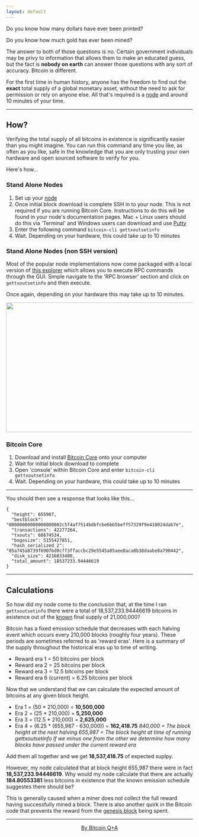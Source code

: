 ```yaml
---
layout: default
---
```


Do you know how many dollars have ever been printed?

Do you know how much gold has ever been mined?

The answer to both of those questions is no. Certain government individuals may be privy to information that allows them to make an educated guess, but the fact is **nobody on earth** can answer those questions with any sort of accuracy. Bitcoin is different. 

For the first time in human history, anyone has the freedom to find out the **exact** total supply of a global monetary asset, without the need to ask for permission or rely on anyone else. All that's required is a [node](https://node.guide) and around 10 minutes of your time.  

***

## How?

Verifying the total supply of all bitcoins in existence is significantly easier than you might imagine. You can run this command any time you like, as often as you like, safe in the knowledge that you are only trusting your own hardware and open sourced software to verify for you.

Here's how...

### Stand Alone Nodes

1. Set up your [node](https://node.guide)
2. Once initial block download is complete SSH in to your node. This is not required if you are running Bitcoin Core.
Instructions to do this will be found in your node's documentation pages. Mac + Linux users should do this via 'Terminal' and Windows users can download and use [Putty](https://www.putty.org/)
3. Enter the following command `bitcoin-cli gettxoutsetinfo`
4. Wait. Depending on your hardware, this could take up to 10 minutes

### Stand Alone Nodes (non SSH version)

Most of the popular node implementations now come packaged with a local version of [this explorer](https://explorer.btc21.org/) which allows you to execute RPC commands through the GUI. Simple navigate to the 'RPC browser' section and click on `gettxoutsetinfo` and then execute.

Once again, depending on your hardware this may take up to 10 minutes.

<img src="https://raw.githubusercontent.com/BitcoinQnA/verify-supply/master/assets/images/RPC%20Browser.png" class=responsive width="950" height="350" maxheight="500">


### Bitcoin Core

1. Download and install [Bitcoin Core](https://bitcoin.org/en/download) onto your computer
2. Wait for initial block download to complete
3. Open 'console' within Bitcoin Core and enter `bitcoin-cli gettxoutsetinfo`
4. Wait. Depending on your hardware, this could take up to 10 minutes

***

You should then see a response that looks like this...

```
{
  "height": 655987,
  "bestblock": "00000000000000000002c5f4af7514bdbfcbe6bb5beff57329f9e418024dab7e",
  "transactions": 42277264,
  "txouts": 68674534,
  "bogosize": 5155427851,
  "hash_serialized_2": "85a745a8739f6907bd0cff3ffaccbc29e5545a85aee8aca8b38daabe8a790442",
  "disk_size": 4216833480,
  "total_amount": 18537233.94446619
}
```

***

## Calculations

So how did my node come to the conclusion that, at the time I ran `gettxoutsetinfo` there were a total of 18,537,233.94446619 bitcoins in existence out of the [known](https://en.bitcoin.it/wiki/Controlled_supply) final supply of 21,000,000? 

Bitcoin has a fixed emission schedule that decreases with each halving event which occurs every 210,000 blocks (roughly four years). These periods are sometimes referred to as 'reward eras'. Here is a summary of the supply throughout the historical eras up to time of writing.

* Reward era 1 = 50 bitcoins per block
* Reward era 2 = 25 bitcoins per block
* Reward era 3 = 12.5 bitcoins per block
* Reward era 6 (current) = 6.25 bitcoins per block 

Now that we understand that we can calculate the expected amount of bitcoins at any given block height.

* Era 1 = (50 * 210,000) = **10,500,000**
* Era 2 = (25 * 210,000) = **5,250,000**
* Era 3 = (12.5 * 210,000) = **2,625,000**
* Era 4 = (6.25 * (655,987 - 630,000)) = **162,418.75**
*840,000 = The block height at the next halving* 
*655,987 = The block height at time of running gettxoutsetinfo*
*If we minus one from the other we determine how many blocks have passed under the current reward era*

Add them all together and we get **18,537,418.75** of expected suplpy.

However, my node calculated that at block height 655,987 there were in fact **18,537,233.94446619**. Why would my node calculate that there are actually **184.80553381** less bitcoins in existence that the known emission schedule suggestes there should be?  

This is generally caused when a miner does not collect the full reward having successfully mined a block. There is also another quirk in the Bitcoin code that prevents the reward from the [genesis block](https://en.bitcoin.it/wiki/Genesis_block) being spent.

***

<p align="center">
  <a href="https://twitter.com/BitcoinQ_A">By Bitcoin Q+A</a>
  <br><br>
</p>




